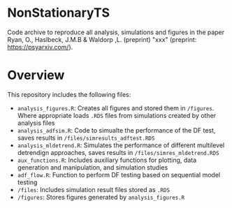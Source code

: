 # NonStationaryTS
Code archive to reproduce all analysis, simulations and figures in the paper Ryan, O., Haslbeck, J.M.B \& Waldorp ,L. (preprint) "xxx"  (preprint: <https://psyarxiv.com/>).

# Overview

This repository includes the following files:

- `analysis_figures.R`: Creates all figures and stored them in `/figures`. Where appropriate loads `.RDS` files from simulations created by other analysis files
- `analysis_adfsim.R`: Code to simualte the performance of the DF test, saves results in `/files/simresults_adftest.RDS`
- `analysis_mldetrend.R`: Simulates the performance of different multilevel detrendign approaches, saves results in `/files/simres_mldetrend.RDS` 
- `aux_functions.R`: Includes auxiliary functions for plotting, data generation and manipulation, and simulation studies
- `adf_flow.R`: Function to perform DF testing based on sequential model testing
- `/files`: Includes simulation result files stored as `.RDS` 
- `/figures`: Stores figures generated by `analysis_figures.R` 